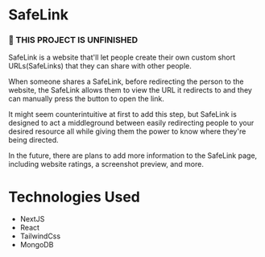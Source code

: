 # SafeLink
### 🛑 THIS PROJECT IS UNFINISHED

SafeLink is a website that'll let people create their own custom short URLs(SafeLinks) that they can share with other people.

When someone shares a SafeLink, before redirecting the person to the website, the SafeLink allows them to view the URL it redirects to and they can manually press the button to open the link.

It might seem counterintuitive at first to add this step, but SafeLink is designed to act a middleground between easily redirecting people to your desired resource all while giving them the power to know where they're being directed.

In the future, there are plans to add more information to the SafeLink page, including website ratings, a screenshot preview, and more.

# Technologies Used
- NextJS
- React
- TailwindCss
- MongoDB